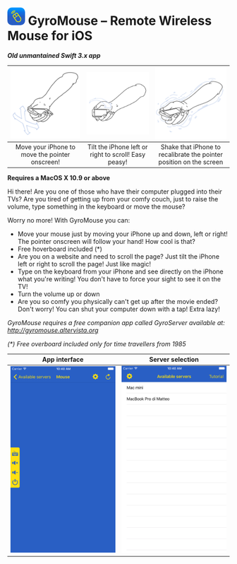 # <img src="./ico.png"  width="40px" height="40px" style="border-radius: 25%;"> GyroMouse – Remote Wireless Mouse for iOS

***Old unmantained Swift 3.x app***

![Tutorial 1](./imgs/tut1.png)  |  ![Tutorial 2](./imgs/tut2.png)  |  ![Tutorial 3](./imgs/tut3.png)
:-----------:|:-----------:|:-------------:
Move your iPhone to move the pointer onscreen! | Tilt the iPhone left or right to scroll! Easy peasy! | Shake that iPhone to recalibrate the pointer position on the screen

**Requires a MacOS X 10.9 or above**

Hi there! Are you one of those who have their computer plugged into their TVs? Are you tired of getting up from your comfy couch, just to raise the volume, type something in the keyboard or move the mouse? 

Worry no more! With GyroMouse you can:

* Move your mouse just by moving your iPhone up and down, left or right! The pointer onscreen will follow your hand! How cool is that?
* Free hoverboard included (*)
* Are you on a website and need to scroll the page? Just tilt the iPhone left or right to scroll the page! Just like magic!
* Type on the keyboard from your iPhone and see directly on the iPhone what you're writing! You don't have to force your sight to see it on the TV!
* Turn the volume up or down
* Are you so comfy you physically can't get up after the movie ended? Don't worry! You can shut your computer down with a tap! Extra lazy!

*GyroMouse requires a free companion app called GyroServer available at: http://gyromouse.altervista.org*

*\(\*\) Free overboard included only for time travellers from 1985*

App interface | Server selection
:-----------:|:-----------:
![App interface](./imgs/gm-1.png)  |  ![Server selection](./imgs/gm-2.png)
